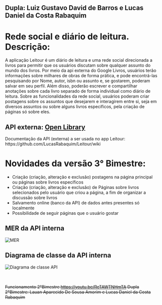 ## Dupla: Luiz Gustavo David de Barros e Lucas Daniel da Costa Rabaquim
<h1> Rede social e diário de leitura. Descrição:</h1>
 A aplicação Leitour é um diário de leitura e uma rede social direcionada a livros para permitir que os usuários discutam sobre qualquer assunto do mundo dos livros. Por meio da api externa do Google Livros, usuários terão informações sobre milhares de obras de forma prática, e pode encontrá-las pesquisando por Nome, autor, isbn ou assunto e, se gostarem, poderam salvar em seu perfil. Além disso, poderão escrever e compartilhar anotações sobre cada livro separado de forma individual como diário de leitura.
 Sobre as funcionalidades da rede social, usuários poderam criar postagens sobre os assuntos que desejarem e interagirem entre si, seja em diversos assuntos ou sobre alguns livros específicos, pela criação de páginas só sobre eles.

<h2>API externa: <a href="https://openlibrary.org/dev/docs/restful_api">Open Library</a></h2>
Documentação da API (externa) a ser usada no app Leitour: https://github.com/LucasRabaquim/Leitour/wiki

<h1>Novidades da versão 3° Bimestre:</h1>
<ul>
 <li>Criação (criação, alteração e exclusão) postagens na página principal ou páginas sobre livros específicos</li>
 <li>Criação (criação, alteração e exclusão) de Páginas sobre livros selecionados pelo usuário que criou a página, a fim de organizar a discussão sobre livros</li>
 <li>Salvamento online (banco da API) de dados antes presentes só localmente</li>
 <li>Possibilidade de seguir páginas que o usuário gostar</li>
</ul>


<h2>MER da API interna</h2>

![MER](https://github.com/LucasRabaquim/Leitour/assets/98958822/1a471202-ad97-4d09-8093-a98fda8f7aca)



<h2>Diagrama de classe da API interna</h2>

![Diagrama de classe API](https://github.com/LucasRabaquim/Leitour/assets/98958822/4cfac986-672c-4c32-9000-f773e5724b60)


<br><br>
<s>Funcionamento 2°Bimestre https://youtu.be/ReTAWTNHmTA
Dupla 2°Bimestre: Lauan Aparecido De Sousa Amorim e Lucas Daniel da Costa Rabaquim</s>


